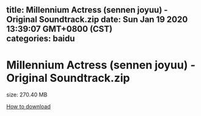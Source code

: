 
title: Millennium Actress (sennen joyuu) - Original Soundtrack.zip
date: Sun Jan 19 2020 13:39:07 GMT+0800 (CST)    
categories: baidu
---

# Millennium Actress (sennen joyuu) - Original Soundtrack.zip
size: 270.40 MB
 
 

[How to download](https://bpcam.bemobtrk.com/go/2ceec3aa-1ca2-46d6-b9ff-aaa5c184517c?jno=2789)